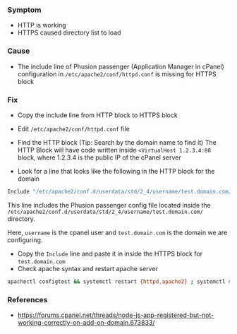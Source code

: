 ### Symptom
- HTTP is working
- HTTPS caused directory list to load

### Cause
- The include line of Phusion passenger (Application Manager in cPanel) configuration in `/etc/apache2/conf/httpd.conf` is missing for HTTPS block


### Fix
- Copy the include line from HTTP block to HTTPS block

- Edit `/etc/apache2/conf/httpd.conf` file
- Find the HTTP block (Tip: Search by the domain name to find it)
The HTTP Block will have code written inside `<VirtualHost 1.2.3.4:80` block, where 1.2.3.4 is the public IP of the cPanel server
- Look for a line that looks like the following in the HTTP block for the domain

```bash
Include "/etc/apache2/conf.d/userdata/std/2_4/username/test.domain.com/*.conf"
```

This line includes the Phusion passenger config file located inside the `/etc/apache2/conf.d/userdata/std/2_4/username/test.domain.com/` directory.

Here, `username` is the cpanel user and `test.domain.com` is the domain we are configuring.

- Copy the `Include` line and paste it in inside the HTTPS block for `test.domain.com` 
- Check apache syntax and restart apache server
```bash
apachectl configtest && systemctl restart {httpd,apache2} ; systemctl status {httpd,apache2} 
```


### References
- https://forums.cpanel.net/threads/node-js-app-registered-but-not-working-correctly-on-add-on-domain.673833/

